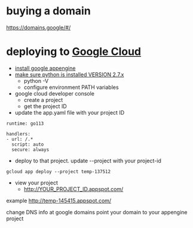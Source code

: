   # buying a domain

https://domains.google/#/

# deploying to [Google Cloud](https://cloud.google.com/)
- [install google appengine](https://cloud.google.com/appengine/docs/go/download)
- [make sure python is installed VERSION 2.7.x](https://www.python.org/downloads/release/python-2712/)
  - python -V
  - configure environment PATH variables
- google cloud developer console
  - create a project
  - get the project ID
- update the app.yaml file with your project ID

```
runtime: go113

handlers:
- url: /.*
  script: auto
  secure: always
```
- deploy to that project. update --project with your project-id
```
gcloud app deploy --project temp-137512
```
- view your project
  - http://YOUR_PROJECT_ID.appspot.com/


example
http://temp-145415.appspot.com/


change DNS info at google domains
point your domain to your appengine project
